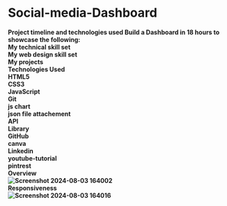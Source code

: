 # Social-media-Dashboard<br>
<b>Project timeline and technologies used
Build a Dashboard in 18 hours to showcase the following:
<br>
My technical skill set<br>
My web design skill set<br>
My projects<br>
Technologies Used<br>
HTML5<br>
CSS3<br>
JavaScript<br>
Git<br>
js chart<br>
json file attachement<br>
API<br>
Library<br>
GitHub<br>
canva<br>
Linkedin<br>
youtube-tutorial<br>
pintrest<br>
Overview<br>
![Screenshot 2024-08-03 164002](https://github.com/user-attachments/assets/e3e5f48a-fcb7-49b2-997d-606bda5b71be)
<br>
Responsiveness<br>
![Screenshot 2024-08-03 164016](https://github.com/user-attachments/assets/cdaf74d1-3ab6-4a48-8270-01f145de4fd5)
